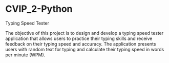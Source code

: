 # CVIP_2-Python

Typing Speed Tester

The objective of this project is to design and develop a typing speed tester application that
allows users to practice their typing skills and receive feedback on their typing speed and
accuracy. The application presents users with random text for typing and calculate their
typing speed in words per minute (WPM).
